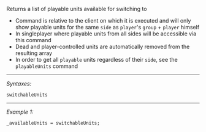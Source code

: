 Returns a list of playable units available for switching to
* Command is relative to the client on which it is executed and will only show playable units for the same `side` as `player`'s `group` + `player` himself
* In singleplayer where playable units from all sides will be accessible via this command
* Dead and player-controlled units are automatically removed from the resulting array
* In order to get all `playable` units regardless of their `side`, see the `playableUnits` command


---
*Syntaxes:*

`switchableUnits`

---
*Example 1:*

```sqf
_availableUnits = switchableUnits;
```